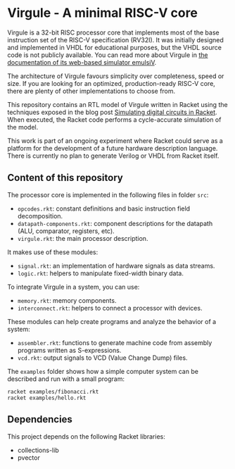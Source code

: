 
Virgule - A minimal RISC-V core
===============================

Virgule is a 32-bit RISC processor core that implements most of the
base instruction set of the RISC-V specification (RV32I).
It was initially designed and implemented in VHDL for educational purposes,
but the VHDL source code is not publicly available.
You can read more about Virgule in [the documentation of its web-based simulator emulsiV](https://guillaume-savaton-eseo.github.io/emulsiV/doc).

The architecture of Virgule favours simplicity over completeness, speed or size.
If you are looking for an optimized, production-ready RISC-V core, there are
plenty of other implementations to choose from.

This repository contains an RTL model of Virgule written in Racket
using the techniques exposed in the blog post [Simulating digital circuits in Racket](http://guillaume.baierouge.fr/2021/03/14/simulating-digital-circuits-in-racket/index.html).
When executed, the Racket code performs a cycle-accurate simulation of the model.

This work is part of an ongoing experiment where Racket could serve
as a platform for the development of a future hardware description language.
There is currently no plan to generate Verilog or VHDL from Racket itself.

Content of this repository
--------------------------

The processor core is implemented in the following files in folder `src`:

* `opcodes.rkt`: constant definitions and basic instruction field decomposition.
* `datapath-components.rkt`: component descriptions for the datapath (ALU, comparator, registers, etc).
* `virgule.rkt`: the main processor description.

It makes use of these modules:

* `signal.rkt`: an implementation of hardware signals as data streams.
* `logic.rkt`: helpers to manipulate fixed-width binary data.

To integrate Virgule in a system, you can use:

* `memory.rkt`: memory components.
* `interconnect.rkt`: helpers to connect a processor with devices.

These modules can help create programs and analyze the behavior of a system:

* `assembler.rkt`: functions to generate machine code from assembly programs written as S-expressions.
* `vcd.rkt`: output signals to VCD (Value Change Dump) files.

The `examples` folder shows how a simple computer system can be described
and run with a small program:

```
racket examples/fibonacci.rkt
racket examples/hello.rkt
```

Dependencies
------------

This project depends on the following Racket libraries:

* collections-lib
* pvector
